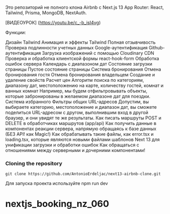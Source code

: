 Это репозиторий не полного клона Airbnb с Next.js 13 App Router: React, Tailwind, Prisma, MongoDB, NextAuth.

[ВИДЕОУРОК] (https://youtu.be/c_-b_isI4vg)

Функции:

Дизайн Tailwind
Анимация и эффекты Tailwind 
Полная отзывчивость
Проверка подлинности учетных данных
Google-аутентификация
Github-аутентификация
Загрузка изображений с помощью Cloudinary CDN
Проверка и обработка клиентской формы react-hook-form
Обработка ошибок сервера
Календарь с диапазоном дат
Состояние загрузки страницы
Пустое состояние страницы
Система бронирования
Отмена бронирования гостя
Отмена бронирования владельцем
Создание и удаление свойств
Расчет цен
Алгоритм поиска по категориям, диапазону дат, местоположению на карте, количеству гостей, комнат и ванных комнат
Например, мы будем отфильтровывать объекты, которые забронированы в желаемом диапазоне дат для поездки.
Система избранного
Фильтры общих URL-адресов
Допустим, вы выбираете категорию, местоположение и диапазон дат, вы сможете поделиться URL-адресом с другом, выполнившим вход в другой браузер, и они увидят те же результаты.
Как писать маршруты POST и DELETE в обработчиках маршрутов (app/api)
Как получить данные в компонентах реакции сервера, напрямую обращаясь к базе данных (БЕЗ API! как Magic!)
Как обрабатывать такие файлы, как error.tsx и loading.tsx, которые являются новыми файлами шаблонов Next 13 для унификации загрузки и обработки ошибок
Как обращаться с отношениями между серверными и дочерними компонентами!

### Cloning the repository
```shell
git clone https://github.com/AntonioErdeljac/next13-airbnb-clone.git
```

Для запуска проекта используйте npm run dev
# nextjs_booking_nz_060
